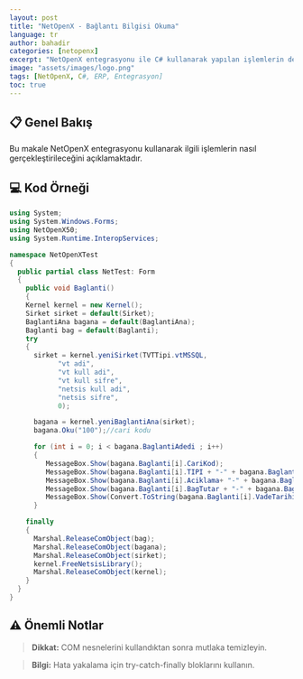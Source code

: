 ```yaml
---
layout: post
title: "NetOpenX - Bağlantı Bilgisi Okuma"
language: tr
author: bahadir
categories: [netopenx]
excerpt: "NetOpenX entegrasyonu ile C# kullanarak yapılan işlemlerin detaylı açıklaması ve örnek kodları."
image: "assets/images/logo.png"
tags: [NetOpenX, C#, ERP, Entegrasyon]
toc: true
---
```


## 📋 Genel Bakış

Bu makale NetOpenX entegrasyonu kullanarak ilgili işlemlerin nasıl gerçekleştirileceğini açıklamaktadır.

## 💻 Kod Örneği

```csharp
using System;
using System.Windows.Forms;
using NetOpenX50;
using System.Runtime.InteropServices;

namespace NetOpenXTest
{
  public partial class NetTest: Form
  {
    public void Baglanti()
    {
    Kernel kernel = new Kernel();
    Sirket sirket = default(Sirket);
    BaglantiAna bagana = default(BaglantiAna);
    Baglanti bag = default(Baglanti);
    try
    {
      sirket = kernel.yeniSirket(TVTTipi.vtMSSQL,
            "vt adi",
            "vt kull adi",
            "vt kull sifre",
            "netsis kull adi",
            "netsis sifre",
            0);

      bagana = kernel.yeniBaglantiAna(sirket);
      bagana.Oku("100");//cari kodu

      for (int i = 0; i < bagana.BaglantiAdedi ; i++)
      {
         MessageBox.Show(bagana.Baglanti[i].CariKod);
         MessageBox.Show(bagana.Baglanti[i].TIPI + "-" + bagana.Baglanti[i].BaglantiNo);
         MessageBox.Show(bagana.Baglanti[i].Aciklama+ "-" + bagana.Baglanti[i].AlisHesKod);
         MessageBox.Show(bagana.Baglanti[i].BagTutar + "-" + bagana.Baglanti[i].BorcHesKod);
         MessageBox.Show(Convert.ToString(bagana.Baglanti[i].VadeTarihi));
      }

    finally
    {
      Marshal.ReleaseComObject(bag);
      Marshal.ReleaseComObject(bagana);
      Marshal.ReleaseComObject(sirket);
      kernel.FreeNetsisLibrary();
      Marshal.ReleaseComObject(kernel);
    }
  }
}
```


## ⚠️ Önemli Notlar

> **Dikkat:** COM nesnelerini kullandıktan sonra mutlaka temizleyin.

> **Bilgi:** Hata yakalama için try-catch-finally bloklarını kullanın.
